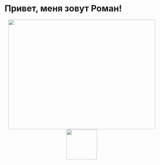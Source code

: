 # Привет, меня зовут Роман!

<div id="header" align="center">
  <img src="https://giphy.com/embed/2IudUHdI075HL02Pkk](https://media4.giphy.com/media/2IudUHdI075HL02Pkk/giphy.gif?cid=ecf05e47qid7hcu111n2gfnehz9u7lomsens7bw08wrl8zc8&rid=giphy.gif&ct=g)" width="480" height="360" frameBorder="0" class="giphy-embed" >
</div>


<div id="header" align="center">
  <img src="https://media4.giphy.com/media/2IudUHdI075HL02Pkk/giphy.gif?cid=ecf05e47qid7hcu111n2gfnehz9u7lomsens7bw08wrl8zc8&rid=giphy.gif&ct=g" width="100"/>
</div>
